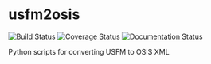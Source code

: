 usfm2osis
=========

[![Build Status](https://travis-ci.org/chrislit/usfm2osis.svg)](https://travis-ci.org/chrislit/usfm2osis)
[![Coverage Status](https://coveralls.io/repos/chrislit/usfm2osis/badge.svg)](https://coveralls.io/r/chrislit/usfm2osis)
[![Documentation Status](https://readthedocs.org/projects/usfm2osis/badge/?version=latest)](https://usfm2osis.readthedocs.org/en/latest/)

Python scripts for converting USFM to OSIS XML
